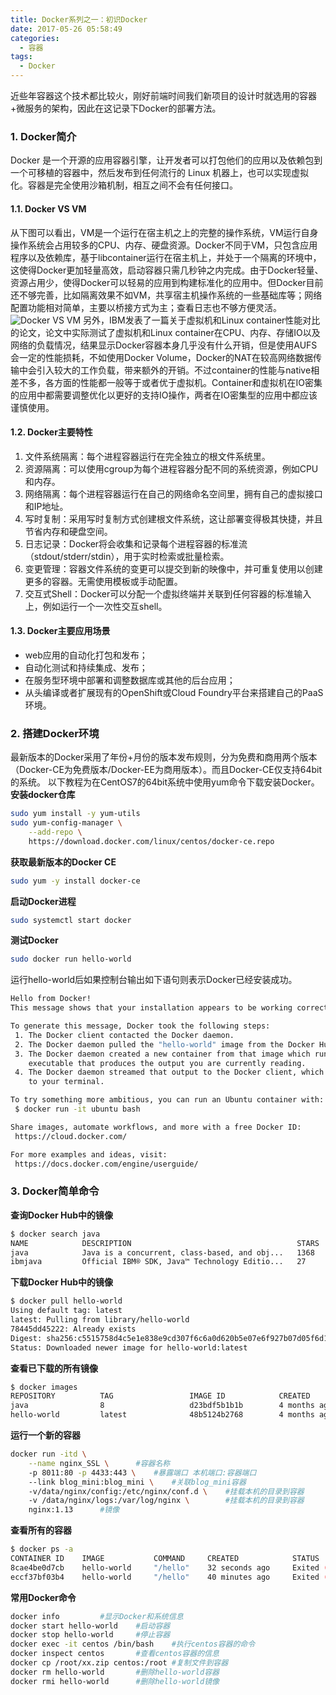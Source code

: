 ```yaml
---
title: Docker系列之一：初识Docker
date: 2017-05-26 05:58:49
categories:
  - 容器
tags:
  - Docker
---
```

近些年容器这个技术都比较火，刚好前端时间我们新项目的设计时就选用的容器+微服务的架构，因此在这记录下Docker的部署方法。

<!-- more -->

### 1. Docker简介
Docker 是一个开源的应用容器引擎，让开发者可以打包他们的应用以及依赖包到一个可移植的容器中，然后发布到任何流行的 Linux 机器上，也可以实现虚拟化。容器是完全使用沙箱机制，相互之间不会有任何接口。

#### 1.1. Docker VS VM
从下图可以看出，VM是一个运行在宿主机之上的完整的操作系统，VM运行自身操作系统会占用较多的CPU、内存、硬盘资源。Docker不同于VM，只包含应用程序以及依赖库，基于libcontainer运行在宿主机上，并处于一个隔离的环境中，这使得Docker更加轻量高效，启动容器只需几秒钟之内完成。由于Docker轻量、资源占用少，使得Docker可以轻易的应用到构建标准化的应用中。但Docker目前还不够完善，比如隔离效果不如VM，共享宿主机操作系统的一些基础库等；网络配置功能相对简单，主要以桥接方式为主；查看日志也不够方便灵活。
![Docker VS VM](https://wx3.sinaimg.cn/mw690/4ca4c33cly1ffyplvxi7cj21hy0xkju5.jpg "Docker VS VM")
另外，IBM发表了一篇关于虚拟机和Linux container性能对比的论文，论文中实际测试了虚拟机和Linux container在CPU、内存、存储IO以及网络的负载情况，结果显示Docker容器本身几乎没有什么开销，但是使用AUFS会一定的性能损耗，不如使用Docker Volume，Docker的NAT在较高网络数据传输中会引入较大的工作负载，带来额外的开销。不过container的性能与native相差不多，各方面的性能都一般等于或者优于虚拟机。Container和虚拟机在IO密集的应用中都需要调整优化以更好的支持IO操作，两者在IO密集型的应用中都应该谨慎使用。

#### 1.2. Docker主要特性
1. 文件系统隔离：每个进程容器运行在完全独立的根文件系统里。
2. 资源隔离：可以使用cgroup为每个进程容器分配不同的系统资源，例如CPU和内存。
3. 网络隔离：每个进程容器运行在自己的网络命名空间里，拥有自己的虚拟接口和IP地址。
4. 写时复制：采用写时复制方式创建根文件系统，这让部署变得极其快捷，并且节省内存和硬盘空间。
5. 日志记录：Docker将会收集和记录每个进程容器的标准流（stdout/stderr/stdin），用于实时检索或批量检索。
6. 变更管理：容器文件系统的变更可以提交到新的映像中，并可重复使用以创建更多的容器。无需使用模板或手动配置。
7. 交互式Shell：Docker可以分配一个虚拟终端并关联到任何容器的标准输入上，例如运行一个一次性交互shell。

#### 1.3. Docker主要应用场景
- web应用的自动化打包和发布；
- 自动化测试和持续集成、发布；
- 在服务型环境中部署和调整数据库或其他的后台应用；
- 从头编译或者扩展现有的OpenShift或Cloud Foundry平台来搭建自己的PaaS环境。

### 2. 搭建Docker环境
最新版本的Docker采用了年份+月份的版本发布规则，分为免费和商用两个版本（Docker-CE为免费版本/Docker-EE为商用版本）。而且Docker-CE仅支持64bit的系统。
以下教程为在CentOS7的64bit系统中使用yum命令下载安装Docker。
**安装docker仓库**
```bash
sudo yum install -y yum-utils
sudo yum-config-manager \
    --add-repo \
    https://download.docker.com/linux/centos/docker-ce.repo
```
**获取最新版本的Docker CE**
```bash
sudo yum -y install docker-ce
```
**启动Docker进程**
```bash
sudo systemctl start docker
```
**测试Docker**
```bash
sudo docker run hello-world
```
运行hello-world后如果控制台输出如下语句则表示Docker已经安装成功。
```bash
Hello from Docker!
This message shows that your installation appears to be working correctly.

To generate this message, Docker took the following steps:
 1. The Docker client contacted the Docker daemon.
 2. The Docker daemon pulled the "hello-world" image from the Docker Hub.
 3. The Docker daemon created a new container from that image which runs the
    executable that produces the output you are currently reading.
 4. The Docker daemon streamed that output to the Docker client, which sent it
    to your terminal.

To try something more ambitious, you can run an Ubuntu container with:
 $ docker run -it ubuntu bash

Share images, automate workflows, and more with a free Docker ID:
 https://cloud.docker.com/

For more examples and ideas, visit:
 https://docs.docker.com/engine/userguide/
```
### 3. Docker简单命令
**查询Docker Hub中的镜像**
```bash
$ docker search java
NAME            DESCRIPTION                                     STARS     OFFICIAL   AUTOMATED
java            Java is a concurrent, class-based, and obj...   1368      [OK]
ibmjava         Official IBM® SDK, Java™ Technology Editio...   27        [OK]

```
**下载Docker Hub中的镜像**
```bash
$ docker pull hello-world
Using default tag: latest
latest: Pulling from library/hello-world
78445dd45222: Already exists 
Digest: sha256:c5515758d4c5e1e838e9cd307f6c6a0d620b5e07e6f927b07d05f6d12a1ac8d7
Status: Downloaded newer image for hello-world:latest
```
**查看已下载的所有镜像**
```bash
$ docker images
REPOSITORY          TAG                 IMAGE ID            CREATED             SIZE
java                8                   d23bdf5b1b1b        4 months ago        643 MB
hello-world         latest              48b5124b2768        4 months ago        1.84 kB
```
**运行一个新的容器**
```bash
docker run -itd \
	--name nginx_SSL \		#容器名称
	-p 8011:80 -p 4433:443 \	#暴露端口 本机端口:容器端口
	--link blog_mini:blog_mini \	#关联blog_mini容器
	-v/data/nginx/config:/etc/nginx/conf.d \	#挂载本机的目录到容器
	-v /data/nginx/logs:/var/log/nginx \		#挂载本机的目录到容器
	nginx:1.13		#镜像
```
**查看所有的容器**
```bash
$ docker ps -a
CONTAINER ID    IMAGE           COMMAND     CREATED            STATUS                      PORTS      NAMES
8cae4be0d7cb    hello-world     "/hello"    32 seconds ago     Exited (0) 31 seconds ago              dreamy_noether
eccf37bf03b4    hello-world     "/hello"    40 minutes ago     Exited (0) 40 minutes ago              youthful_franklin
```
**常用Docker命令**
```bash
docker info			#显示Docker和系统信息
docker start hello-world	#启动容器
docker stop hello-world		#停止容器
docker exec -it centos /bin/bash	#执行centos容器的命令
docker inspect centos		#查看centos容器的信息
docker cp /root/xx.zip centos:/root	#复制文件到容器
docker rm hello-world		#删除hello-world容器
docker rmi hello-world		#删除hello-world镜像
```
